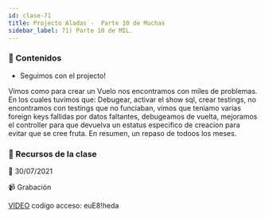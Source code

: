 ```yaml
---
id: clase-71
title: Projecto Aladas -  Parte 10 de Muchas
sidebar_label: 71) Parte 10 de MIL.
---
```




### 📝 Contenidos

- Seguimos con el projecto!

Vimos como para crear un Vuelo nos encontramos con miles de problemas. En los cuales tuvimos que: Debugear, activar el show sql, crear testings, no encontramos con testings que no funciaban, vimos que teniamo varias foreign keys fallidas por datos faltantes, debugeamos de vuelta, mejoramos el controller para que devuelva un estatus especifico de creacion para evitar que se cree fruta.
En resumen, un repaso de todoos los meses.


### 🚀 Recursos de la clase

📆 30/07/2021

📹 Grabación

[VIDEO](https://us02web.zoom.us/rec/share/7LVSGyBGD4fqUMrMR_G5EUkfhJOwVB2RPMueEMXgyovwF2DXAOeNCcHysIbJpOv8.puwcfnUDuEyCcIhq)
codigo acceso: euE8!heda
